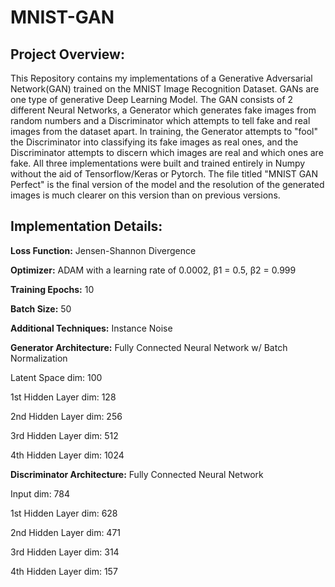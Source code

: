 # MNIST-GAN

## Project Overview:
This Repository contains my implementations of a Generative Adversarial Network(GAN) trained on the MNIST Image Recognition Dataset. GANs are one type of generative Deep Learning Model. The GAN consists of 2 different Neural Networks, a Generator which generates fake images from random numbers and a Discriminator which attempts to tell fake and real images from the dataset apart. In training, the Generator attempts to "fool" the Discriminator into classifying its fake images as real ones, and the Discriminator attempts to discern which images are real and which ones are fake. All three implementations were built and trained entirely in Numpy without the aid of Tensorflow/Keras or Pytorch. The file titled "MNIST GAN Perfect" is the final version of the model and the resolution of the generated images is much clearer on this version than on previous versions. 

## Implementation Details:
**Loss Function:** Jensen-Shannon Divergence

**Optimizer:** ADAM with a learning rate of 0.0002, β1 = 0.5, β2 = 0.999

**Training Epochs:** 10

**Batch Size:** 50

**Additional Techniques:** Instance Noise 

**Generator Architecture:** Fully Connected Neural Network w/ Batch Normalization

Latent Space dim: 100

1st Hidden Layer dim: 128

2nd Hidden Layer dim: 256

3rd Hidden Layer dim: 512

4th Hidden Layer dim: 1024

**Discriminator Architecture:** Fully Connected Neural Network

Input dim: 784

1st Hidden Layer dim: 628

2nd Hidden Layer dim: 471

3rd Hidden Layer dim: 314

4th Hidden Layer dim: 157

